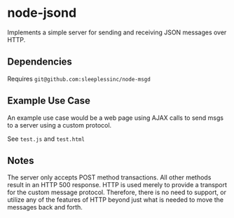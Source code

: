 
# node-jsond

Implements a simple server for sending and receiving JSON messages over HTTP.

## Dependencies

Requires `git@github.com:sleeplessinc/node-msgd`


## Example Use Case

An example use case would be a web page using AJAX calls to send msgs to a
server using a custom protocol.

See `test.js` and `test.html`


## Notes

The server only accepts POST method transactions.
All other methods result in an HTTP 500 response.
HTTP is used merely to provide a transport for the custom message protocol.
Therefore, there is no need to support, or utilize any of the features of HTTP
beyond just what is needed to move the messages back and forth.


